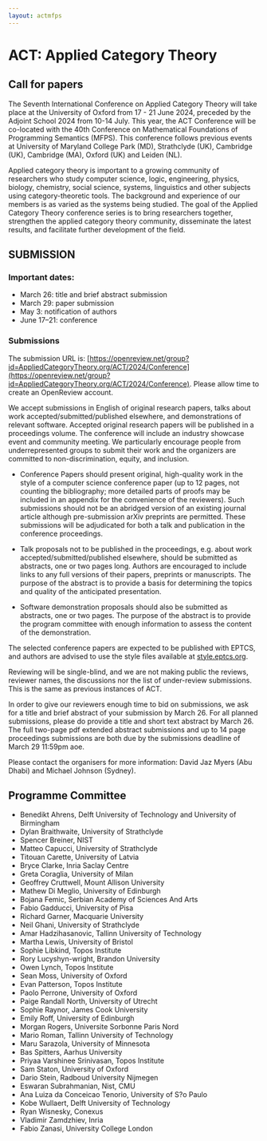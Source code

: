 ```yaml
---
layout: actmfps
---
```


# ACT: Applied Category Theory

## Call for papers

The Seventh International Conference on Applied Category Theory will take place at the University of Oxford from 17 - 21 June 2024, preceded by the Adjoint School 2024 from 10-14 July. This year, the ACT Conference will be co-located with the 40th Conference on Mathematical Foundations of Programming Semantics (MFPS). This conference follows previous events at University of Maryland College Park (MD), Strathclyde (UK), Cambridge (UK), Cambridge (MA), Oxford (UK) and Leiden (NL). 

Applied category theory is important to a growing community of researchers who study computer science, logic, engineering, physics, biology, chemistry, social science, systems, linguistics and other subjects using category-theoretic tools. The background and experience of our members is as varied as the systems being studied. The goal of the Applied Category Theory conference series is to bring researchers together, strengthen the applied category theory community, disseminate the latest results, and facilitate further development of the field.


## SUBMISSION

### Important dates: 

* March 26: title and brief abstract submission
* March 29: paper submission
* May 3: notification of authors
* June 17–21: conference

### Submissions 



The submission URL is:
[https://openreview.net/group?id=AppliedCategoryTheory.org/ACT/2024/Conference](https://openreview.net/group?id=AppliedCategoryTheory.org/ACT/2024/Conference).
Please allow time to create an OpenReview account. 

We accept submissions in English of original research papers, talks about work accepted/submitted/published elsewhere, and demonstrations of relevant software. Accepted original research papers will be published in a proceedings volume. The conference will include an industry showcase event and community meeting. We particularly encourage people from underrepresented groups to submit their work and the organizers are committed to non-discrimination, equity, and inclusion.

* Conference Papers should present original, high-quality work in the style of a computer science conference paper (up to 12 pages, not counting the bibliography; more detailed parts of proofs may be included in an appendix for the convenience of the reviewers). Such submissions should not be an abridged version of an existing journal article although pre-submission arXiv preprints are permitted. These submissions will be adjudicated for both a talk and publication in the conference proceedings.

* Talk proposals not to be published in the proceedings, e.g. about work accepted/submitted/published elsewhere, should be submitted as abstracts, one or two pages long. Authors are encouraged to include links to any full versions of their papers, preprints or manuscripts. The purpose of the abstract is to provide a basis for determining the topics and quality of the anticipated presentation.

* Software demonstration proposals should also be submitted as abstracts, one or two pages. The purpose of the abstract is to provide the program committee with enough information to assess the content of the demonstration. 

The selected conference papers are expected to be published with EPTCS, and authors are advised to use the style files available at [style.eptcs.org](https://style.eptcs.org).

Reviewing will be single-blind, and we are not making public the reviews, reviewer names, the discussions nor the list of under-review submissions. This is the same as previous instances of ACT.

In order to give our reviewers enough time to bid on submissions, we ask for a title and brief abstract of your submission by March 26. 
For all planned submissions, please do provide a title and short text abstract by March 26.
The full two-page pdf extended abstract submissions and up to 14 page proceedings submissions are both due by the submissions deadline of March 29 11:59pm aoe.


Please contact the organisers for more information: 
David Jaz Myers (Abu Dhabi) and Michael Johnson (Sydney).

## Programme Committee

* Benedikt Ahrens, Delft University of Technology and University of Birmingham
* Dylan Braithwaite, University of Strathclyde
* Spencer Breiner, NIST
* Matteo Capucci, University of Strathclyde
* Titouan Carette, University of Latvia
* Bryce Clarke, Inria Saclay Centre
* Greta Coraglia, University of Milan
* Geoffrey Cruttwell, Mount Allison University
* Mathew Di Meglio, University of Edinburgh
* Bojana Femic, Serbian Academy of Sciences And Arts
* Fabio Gadducci, University of Pisa
* Richard Garner, Macquarie University
* Neil Ghani, University of Strathclyde
* Amar Hadzihasanovic, Tallinn University of Technology
* Martha Lewis, University of Bristol
* Sophie Libkind, Topos Institute
* Rory Lucyshyn-wright, Brandon University
* Owen Lynch, Topos Institute
* Sean Moss, University of Oxford
* Evan Patterson, Topos Institute
* Paolo Perrone, University of Oxford
* Paige Randall North, University of Utrecht
* Sophie Raynor, James Cook University
* Emily Roff, University of Edinburgh
* Morgan Rogers, Universite Sorbonne Paris Nord
* Mario Roman, Tallinn University of Technology
* Maru Sarazola, University of Minnesota
* Bas Spitters, Aarhus University
* Priyaa Varshinee Srinivasan, Topos Institute
* Sam Staton, University of Oxford
* Dario Stein, Radboud University Nijmegen
* Eswaran Subrahmanian, Nist, CMU
* Ana Luiza da Conceicao Tenorio, University of S?o Paulo
* Kobe Wullaert, Delft University of Technology
* Ryan Wisnesky, Conexus
* Vladimir Zamdzhiev, Inria
* Fabio Zanasi, University College London
